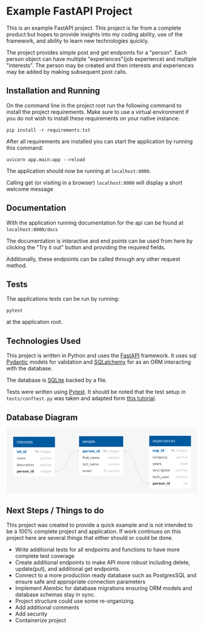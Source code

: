 # Example FastAPI Project

This is an example FastAPI project. This project is far from a complete product but hopes to provide insights into my 
coding ability, use of the framework, and ability to learn new technologies quickly.

The project provides simple post and get endpoints for a "person". Each person object can have multiple
"experiences"(job experience) and multiple "interests". The person may be created and then interests and experiences may 
be added by making subsequent post calls.

## Installation and Running

On the command line in the project root run the following command to install the project requirements.
Make sure to use a virtual environment if you do not wish to install these requirements on your native 
instance:

```commandline
pip install -r requirements.txt
```

After all requirements are installed you can start the application by running this command:

```commandline
uvicorn app.main:app --reload
```

The application should now be running at `localhost:8000`.

Calling get (or visiting in a browser) `localhost:8000` will display a short welcome message

## Documentation

With the application running documentation for the api can be found at `localhost:8000/docs`

The documentation is interactive and end points can be used from here by clicking the "Try it out" button and 
providing the required fields.

Additionally, these endpoints can be called through any other request method.


## Tests

The applications tests can be run by running:

```commandline
pytest
```
at the application root.

## Technologies Used

This project is written in Python and uses the [FastAPI](https://fastapi.tiangolo.com/) framework. It uses
sql [Pydantic](https://pydantic-docs.helpmanual.io/) models
for validation and [SQLalchemy](https://www.sqlalchemy.org/) for as an ORM interacting with the database. 

The database is [SQLite](https://www.sqlite.org/index.html) backed by a file.

Tests were written using [Pytest](https://docs.pytest.org/en/7.1.x/). It should be noted that the test setup in 
`tests/conftest.py` was taken and adapted form [this tutorial](https://www.fastapitutorial.com/blog/unit-testing-in-fastapi/).


## Database Diagram

![diagram](db.png "Diagram")

## Next Steps / Things to do

This project was created to provide a quick example and is not intended to be a 100% complete project and application.
If work continues on this project here are several things that either should or could be done.

- Write additional tests for all endpoints and functions to have more complete test coverage
- Create additional endpoints to make API more robust including delete, update(put), and additional get endpoints.
- Connect to a more production ready database such as PostgresSQL and ensure safe and appropriate connection parameters
- Implement Alembic for database migrations ensuring ORM models and database schemas stay in sync.
- Project structure could use some re-organizing.
- Add additional comments
- Add security
- Containerize project